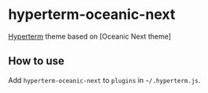 hyperterm-oceanic-next
========================

[Hyperterm] theme based on [Oceanic Next theme]

How to use
----------

Add `hyperterm-oceanic-next` to `plugins` in `~/.hyperterm.js`.

[Hyperterm]: https://hyperterm.org/
[Github]: https://github.com/Mikeysax/hyperterm-oceanic-next
